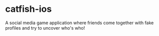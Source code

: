 # catfish-ios
A social media game application where friends come together with fake profiles and try to uncover who's who!
